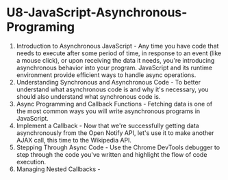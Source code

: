 # U8-JavaScript-Asynchronous-Programing
 
1. Introduction to Asynchronous JavaScript - Any time you have code that needs to execute after some period of time, in response to an event (like a mouse click), or upon receiving the data it needs, you're introducing asynchronous behavior into your program. JavaScript and its runtime environment provide efficient ways to handle async operations.
2. Understanding Synchronous and Asynchronous Code - To better understand what asynchronous code is and why it's necessary, you should also understand what synchronous code is.
3. Async Programming and Callback Functions - Fetching data is one of the most common ways you will write asynchronous programs in JavaScript.
4. Implement a Callback - Now that we're successfully getting data asynchronously from the Open Notify API, let's use it to make another AJAX call, this time to the Wikipedia API.
5. Stepping Through Async Code - Use the Chrome DevTools debugger to step through the code you've written and highlight the flow of code execution.
6. Managing Nested Callbacks - 